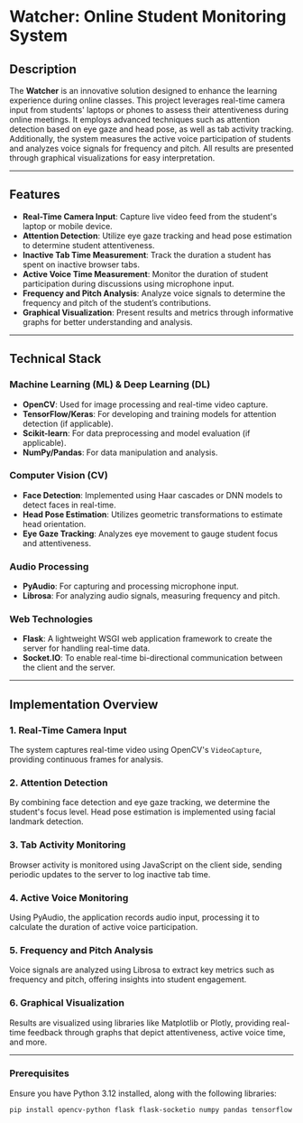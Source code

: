 # Watcher: Online Student Monitoring System

## Description

The **Watcher** is an innovative solution designed to enhance the learning experience during online classes. This project leverages real-time camera input from students' laptops or phones to assess their attentiveness during online meetings. It employs advanced techniques such as attention detection based on eye gaze and head pose, as well as tab activity tracking. Additionally, the system measures the active voice participation of students and analyzes voice signals for frequency and pitch. All results are presented through graphical visualizations for easy interpretation.

---

## Features

- **Real-Time Camera Input**: Capture live video feed from the student's laptop or mobile device.
- **Attention Detection**: Utilize eye gaze tracking and head pose estimation to determine student attentiveness.
- **Inactive Tab Time Measurement**: Track the duration a student has spent on inactive browser tabs.
- **Active Voice Time Measurement**: Monitor the duration of student participation during discussions using microphone input.
- **Frequency and Pitch Analysis**: Analyze voice signals to determine the frequency and pitch of the student’s contributions.
- **Graphical Visualization**: Present results and metrics through informative graphs for better understanding and analysis.

---

## Technical Stack

### Machine Learning (ML) & Deep Learning (DL)

- **OpenCV**: Used for image processing and real-time video capture.
- **TensorFlow/Keras**: For developing and training models for attention detection (if applicable).
- **Scikit-learn**: For data preprocessing and model evaluation (if applicable).
- **NumPy/Pandas**: For data manipulation and analysis.

### Computer Vision (CV)

- **Face Detection**: Implemented using Haar cascades or DNN models to detect faces in real-time.
- **Head Pose Estimation**: Utilizes geometric transformations to estimate head orientation.
- **Eye Gaze Tracking**: Analyzes eye movement to gauge student focus and attentiveness.

### Audio Processing

- **PyAudio**: For capturing and processing microphone input.
- **Librosa**: For analyzing audio signals, measuring frequency and pitch.

### Web Technologies

- **Flask**: A lightweight WSGI web application framework to create the server for handling real-time data.
- **Socket.IO**: To enable real-time bi-directional communication between the client and the server.

---

## Implementation Overview

### 1. Real-Time Camera Input

The system captures real-time video using OpenCV's `VideoCapture`, providing continuous frames for analysis.

### 2. Attention Detection

By combining face detection and eye gaze tracking, we determine the student's focus level. Head pose estimation is implemented using facial landmark detection.

### 3. Tab Activity Monitoring

Browser activity is monitored using JavaScript on the client side, sending periodic updates to the server to log inactive tab time.

### 4. Active Voice Monitoring

Using PyAudio, the application records audio input, processing it to calculate the duration of active voice participation.

### 5. Frequency and Pitch Analysis

Voice signals are analyzed using Librosa to extract key metrics such as frequency and pitch, offering insights into student engagement.

### 6. Graphical Visualization

Results are visualized using libraries like Matplotlib or Plotly, providing real-time feedback through graphs that depict attentiveness, active voice time, and more.

---

### Prerequisites

Ensure you have Python 3.12 installed, along with the following libraries:

```bash
pip install opencv-python flask flask-socketio numpy pandas tensorflow keras pyaudio librosa matplotlib
